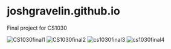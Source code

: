 # joshgravelin.github.io
Final project for CS1030

![CS1030final1](https://user-images.githubusercontent.com/125619610/236390492-0ddaf14f-3b3a-4d07-9204-6ac9ef28d90a.PNG)
![CS1030final2](https://user-images.githubusercontent.com/125619610/236390622-29e692a6-2b9b-43ea-8c9e-ff65769a7084.png)
![cs1030final3](https://user-images.githubusercontent.com/125619610/236390662-f03268ef-ab15-4f97-9630-fcf4d29182b0.PNG)
![cs1030final4](https://user-images.githubusercontent.com/125619610/236390677-5909d479-05ca-4c19-87f9-8c7d6fd99a7b.PNG)
